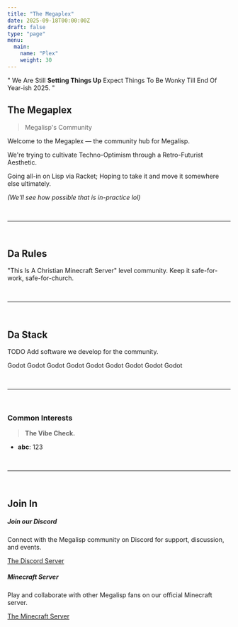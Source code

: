 ```yaml
---
title: "The Megaplex"
date: 2025-09-18T00:00:00Z
draft: false
type: "page"
menu:
  main:
    name: "Plex"
    weight: 30
---
```


<div class="card">
  <div class="card-body">
    <div class="bubble-quote mb-4">
      <span class="quote-mark">"</span>
      We Are Still <strong>Setting Things Up</strong> Expect Things To Be Wonky Till End Of Year-ish 2025.
      <span class="quote-mark">"</span>
    </div>
  </div>
</div>

<div class="card">
  <div class="card-body">

## The Megaplex

> Megalisp's Community

Welcome to the Megaplex — the community hub for Megalisp.

We're trying to cultivate Techno-Optimism through a Retro-Futurist Aesthetic.

Going all-in on Lisp via Racket; Hoping to take it and move it somewhere else ultimately.

_(We'll see how possible that is in-practice lol)_

<br>

---

<br>

## Da Rules

"This Is A Christian Minecraft Server" level community. Keep it safe-for-work, safe-for-church.

<br>

---

<br>

## Da Stack

<span class="highlight">TODO</span> Add software we develop for the community.

<span class="spoiler">Godot Godot Godot Godot Godot Godot Godot Godot Godot</span>

<br>

---

<br>

### Common Interests

> **The Vibe Check.**

- **abc**: 123


<br>

---

<br>

## Join In

<div class="row">
  <div class="col-md-6">
    <div class="card mb-3">
      <div class="card-body">
        <h5 class="card-title"><i class="fab fa-discord"></i> Join our Discord</h5>
        <p class="card-text">Connect with the Megalisp community on Discord for support, discussion, and events.</p>
        <a href="https://discord.megaplex.community" class="btn btn-primary" target="_blank">
          <i class="fab fa-discord"></i> The Discord Server
        </a>
      </div>
    </div>
  </div>
  <div class="col-md-6">
    <div class="card mb-3">
      <div class="card-body">
        <h5 class="card-title"><i class="fas fa-cube"></i> Minecraft Server</h5>
        <p class="card-text">Play and collaborate with other Megalisp fans on our official Minecraft server.</p>
        <a href="https://minecraft.megaplex.community" class="btn btn-success" target="_blank">
          <i class="fas fa-cube"></i> The Minecraft Server
        </a>
      </div>
    </div>
  </div>
</div>

  </div>
</div>
